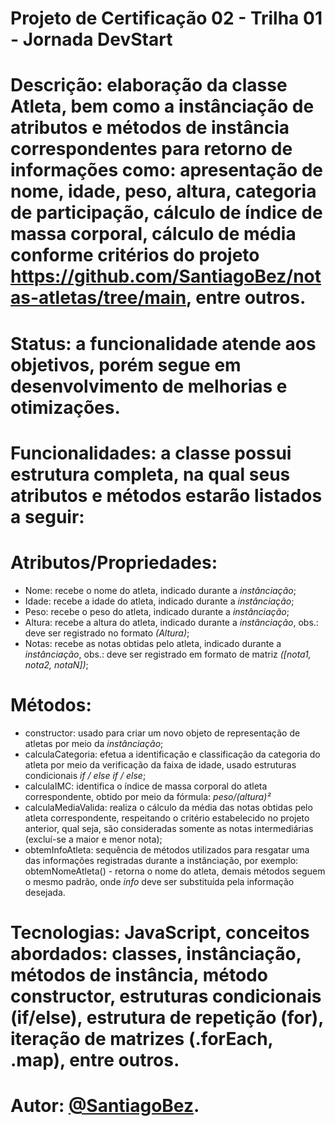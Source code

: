 # Projeto de Certificação 02 - Trilha 01 - Jornada DevStart
# Descrição: elaboração da classe Atleta, bem como a instânciação de atributos e métodos de instância correspondentes para retorno de informações como: apresentação de nome, idade, peso, altura, categoria de participação, cálculo de índice de massa corporal, cálculo de média conforme critérios do projeto https://github.com/SantiagoBez/notas-atletas/tree/main, entre outros.
# Status: a funcionalidade atende aos objetivos, porém segue em desenvolvimento de melhorias e otimizações.
# Funcionalidades: a classe possui estrutura completa, na qual seus atributos e métodos estarão listados a seguir:
# Atributos/Propriedades:
* Nome: recebe o nome do atleta, indicado durante a *instânciação*;
* Idade: recebe a idade do atleta, indicado durante a *instânciação*;
* Peso: recebe o peso do atleta, indicado durante a *instânciação*;
* Altura: recebe a altura do atleta, indicado durante a *instânciação*, obs.: deve ser registrado no formato *(Altura)*;
* Notas: recebe as notas obtidas pelo atleta, indicado durante a *instânciação*, obs.: deve ser registrado em formato de matriz *([nota1, nota2, notaN])*;
# Métodos:
* constructor: usado para criar um novo objeto de representação de atletas por meio da *instânciação*;
* calculaCategoria: efetua a identificação e classificação da categoria do atleta por meio da verificação da faixa de idade, usado estruturas condicionais *if / else if / else*;
* calculaIMC: identifica o índice de massa corporal do atleta correspondente, obtido por meio da fórmula: *peso/(altura)²*
* calculaMediaValida: realiza o cálculo da média das notas obtidas pelo atleta correspondente, respeitando o critério estabelecido no projeto anterior, qual seja, são consideradas somente as notas intermediárias (excluí-se a maior e menor nota);
* obtemInfoAtleta: sequência de métodos utilizados para resgatar uma das informações registradas durante a instânciação, por exemplo: obtemNomeAtleta() - retorna o nome do atleta, demais métodos seguem o mesmo padrão, onde *info* deve ser substituída pela informação desejada.
# Tecnologias: JavaScript, conceitos abordados: classes, instânciação, métodos de instância, método constructor, estruturas condicionais  (if/else), estrutura de repetição (for), iteração de matrizes (.forEach, .map), entre outros.
# Autor: [@SantiagoBez](https://github.com/SantiagoBez).
